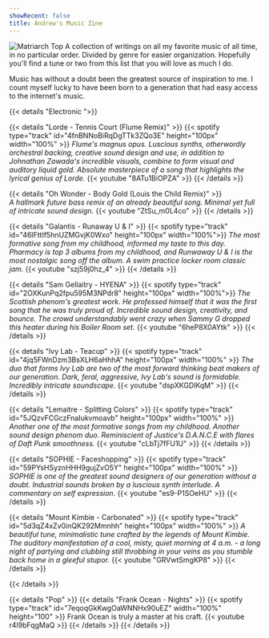 ```yaml
---
showRecent: false
title: Andrew's Music Zine
---
```


![Matriarch Top](/img/matriarch-top.png)
A collection of writings on all my favorite music of all time, in no particular order. Divided by genre for easier organization. Hopefully you'll find a tune or two from this list that you will love as much I do.

Music has without a doubt been the greatest source of inspiration to me. I count myself lucky to have been born to a generation that had easy access to the internet's music.

{{< details "Electronic ">}}

{{< details "Lorde - Tennis Court (Flume Remix)" >}} 
{{< spotify type="track" id="4fnBNNoBiRqDgTTk3ZQo3E" height="100px" width="100%" >}}
_Flume's magnus opus. Luscious synths, otherwordly orchestral backing, creative sound design and use, in addition to Johnathan Zawada's incredible visuals, combine to form visual and auditory liquid gold. Absolute masterpiece of a song that highlights the lyrical genius of Lorde._
{{< youtube "8ATu1BiOPZA" >}}
{{< /details >}}

{{< details "Oh Wonder - Body Gold (Louis the Child Remix)" >}}  
_A hallmark future bass remix of an already beautiful song. Minimal yet full of intricate sound design._ 
{{< youtube "ZtSu_m0L4co" >}}
{{< /details >}}

{{< details "Galantis - Runaway U & I" >}}
{{< spotify type="track" id="46lFttIf5hnUZMGvjK0Wxo" height="100px" width="100%">}}
_The most formative song from my childhood, informed my taste to this day. Pharmacy is top 3 albums from my childhood, and Runwaway U & I is the most nostalgic song off the album. A swim practice locker room classic jam._
{{< youtube "szj59j0hz_4" >}}
{{< /details >}}

{{< details "Sam Gellaitry - HYENA" >}}
{{< spotify type="track" id="2OXKunPq2fpu595M3NPdr8" height="100px" width="100%">}}
_The Scottish phenom's greatest work. He professed himself that it was the first song that he was truly proud of. Incredible sound design, creativity, and bounce. The crowd understandably went crazy when Sammy G dropped this heater during his Boiler Room set._
{{< youtube "6heP8X0AYtk" >}}
{{< /details >}}

{{< details "Ivy Lab - Teacup" >}}
{{< spotify type="track" id="4jq5FWnDzm3BsXLH6aHhhA" height="100px" width="100%" >}}
_The duo that forms Ivy Lab are two of the most forward thinking beat makers of our generation. Dark, feral, aggressive, Ivy Lab's sound is formidable. Incredibly intricate soundscape._
{{< youtube "dspXKGDlKqM" >}}
{{< /details >}}

{{< details "Lemaitre - Splitting Colors" >}} 
{{< spotify type="track" id="5JQzvFCGczFnaIukvmoavb" height="100px" width="100%" >}}
_Another one of the most formative songs from my childhood. Another sound design phenom duo. Reminiscient of Justice's D.A.N.C.E with flares of Daft Punk smoothness._
{{< youtube "cLbTj7fFU1U" >}}
{{< /details >}}

{{< details "SOPHIE - Faceshopping" >}}
{{< spotify type="track" id="59PYsHSyznHHH9gujZvO5Y" height="100px" width="100%" >}}
_SOPHIE is one of the greatest sound designers of our generation without a doubt. Industrial sounds broken by a luscious synth interlude. A commentary on self expression_.
{{< youtube "es9-P1SOeHU" >}}
{{< /details >}}

{{< details "Mount Kimbie - Carbonated" >}} 
{{< spotify type="track" id="5d3qZ4xZv0inQK292Mmnhh" height="100px" width="100%" >}}
_A beautiful tune, minimalistic tune crafted by the legends of Mount Kimbie. The auditory manifestation of a cool, misty, quiet morning at 4 a.m. - a long night of partying and clubbing still throbbing in your veins as you stumble back home in a gleeful stupor._
{{< youtube "GRVwtSmgKP8" >}}
{{< /details >}}

{{< /details >}}

{{< details "Pop" >}}
{{< details "Frank Ocean - Nights" >}}
{{< spotify type="track" id="7eqoqGkKwgOaWNNHx90uEZ" width="100%" height="100" >}}
Frank Ocean is truly a master at his craft.
{{< youtube r4l9bFqgMaQ >}}
{{< /details >}}
{{< /details >}}
